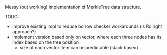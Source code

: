 Messy (but working) implementation of MerkleTree data structure.

TODO:

- improve existing impl to reduce borrow checker workarounds (is Rc right
  approach?)
- implement version based only on vector, where each three nodes has its index
  based on the tree position
    - size of each vector item can be predictable (stack based) 
